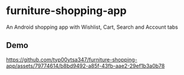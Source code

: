 # furniture-shopping-app
An Android shopping app with Wishlist, Cart, Search and Account tabs

## Demo
https://github.com/typ00ytsa347/furniture-shopping-app/assets/79774614/b8bd9492-a85f-43fb-aae2-29ef1b3a0b78

